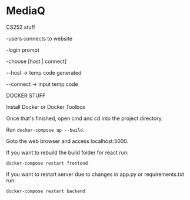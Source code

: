 # MediaQ
CS252 stuff



-users connects to website

-login prompt

-choose [host | connect]

--host -> temp code generated

--connect -> input temp code



DOCKER STUFF

Install Docker or Docker Toolbox

Once that's finished, open cmd and cd into the project directory.

Run `docker-compose up --build`.

Goto the web browser and access localhost:5000.

If you want to rebuild the build folder for react run:

`docker-compose restart frontend`

If you want to restart server due to changes in app.py or requirements.txt run:

`docker-compose restart backend`
